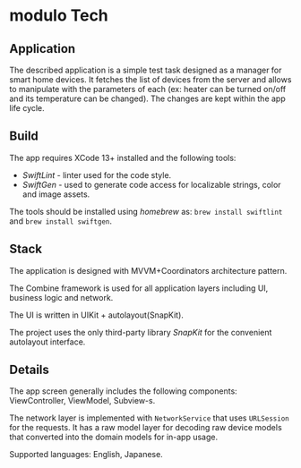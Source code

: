 # modulo Tech

## Application

The described application is a simple test task designed as a manager for smart home devices. It fetches the list of devices from the server and allows to manipulate with the parameters of each (ex: heater can be turned on/off and its temperature can be changed). The changes are kept within the app life cycle.


## Build

The app requires XCode 13+ installed and the following tools:

* _SwiftLint_ - linter used for the code style.
* _SwiftGen_ - used to generate code access for localizable strings, color and image assets. 

The tools should be installed using *homebrew* as: `brew install swiftlint` and `brew install swiftgen`.


## Stack

The application is designed with MVVM+Coordinators architecture pattern.

The Combine framework is used for all application layers including UI, business logic and network.

The UI is written in UIKit + autolayout(SnapKit).

The project uses the only third-party library *SnapKit* for the convenient autolayout interface.

## Details

The app screen  generally includes the following components: ViewController, ViewModel, Subview-s.

The network layer is implemented with `NetworkService` that uses `URLSession` for the requests. It has a raw model layer for decoding raw device models that converted into the domain models for in-app usage.

Supported languages: English, Japanese.


